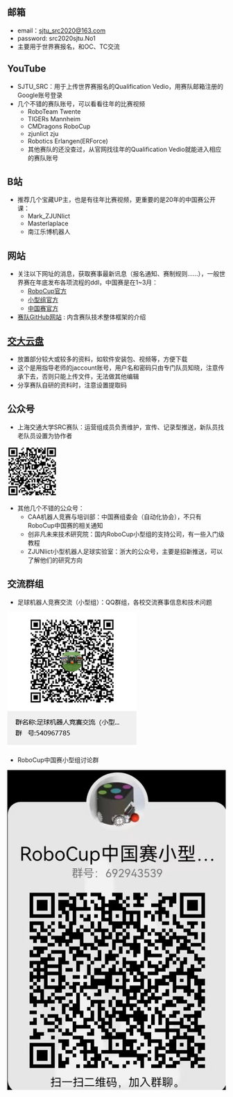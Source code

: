 
## 邮箱

- email：sjtu_src2020@163.com
- password: src2020sjtu.No1
- 主要用于世界赛报名，和OC、TC交流

## YouTube

- SJTU_SRC：用于上传世界赛报名的Qualification Vedio，用赛队邮箱注册的Google账号登录
- 几个不错的赛队账号，可以看看往年的比赛视频
    - RoboTeam Twente
    - TIGERs Mannheim
    - CMDragons RoboCup
    - zjunlict zju
    - Robotics Erlangen(ERForce)
    - 其他赛队的还没查过，从官网找往年的Qualification Vedio就能进入相应的赛队账号

## B站

- 推荐几个宝藏UP主，也是有往年比赛视频，更重要的是20年的中国赛公开课：
  - Mark_ZJUNlict
  - Masterlaplace
  - 南江乐博机器人

## 网站

- 关注以下网址的消息，获取赛事最新讯息（报名通知、赛制规则……），一般世界赛在年底发布各项流程的ddl，中国赛是在1~3月：
  - [RoboCup官方](https://www.robocup.org/)
  - [小型组官方](https://ssl.robocup.org/)
  - [中国赛官方](http://crc.drct-caa.org.cn/index.php/race?catid=2)
- [赛队GitHub网站](https://src-ssl.github.io/) : 内含赛队技术整体框架的介绍

## [交大云盘](https://jbox.sjtu.edu.cn/l/eHE7uQ)
    
- 放置部分较大或较多的资料，如软件安装包、视频等，方便下载
- 这个是用指导老师的jaccount账号，用户名和密码只由专门队员知晓，注意传承下去，否则只能上传文件，无法做其他编辑
- 分享赛队自研的资料时，注意设置提取码

## 公众号

- 上海交通大学SRC赛队：运营组成员负责维护，宣传、记录型推送，新队员找老队员设置为协作者
  
![SRC](uploads/yujiazousjtu@sjtu.edu.cn/Resource/SRC.png)
  
- 其他几个不错的公众号：
  - CAA机器人竞赛与培训部：中国赛组委会（自动化协会），不只有RoboCup中国赛的相关通知
  - 创非凡未来技术研究院：国内RoboCup小型组的支持公司，有一些入门级教程
  - ZJUNlict小型机器人足球实验室：浙大的公众号，主要是招新推送，可以了解他们的研究方向

## 交流群组

- 足球机器人竞赛交流（小型组）：QQ群组，各校交流赛事信息和技术问题

![QQ1](uploads/yujiazousjtu@sjtu.edu.cn/Resource/QQ1.png)

- RoboCup中国赛小型组讨论群

![QQ2](uploads/yujiazousjtu@sjtu.edu.cn/Resource/QQ2.jpg)



